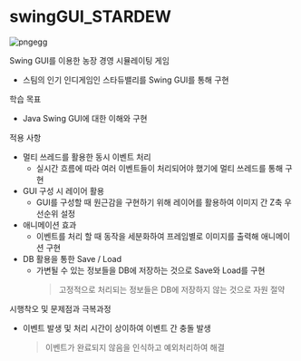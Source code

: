 # swingGUI_STARDEW
![pngegg](https://github.com/RESET-LJW/swingGUI_STARDEW/assets/149364227/f759b4ed-9218-43ff-acb8-08dbc64b664c)

Swing GUI를 이용한 농장 경영 시뮬레이팅 게임
- 스팀의 인기 인디게임인 스타듀밸리를 Swing GUI를 통해 구현

학습 목표
- Java Swing GUI에 대한 이해와 구현

적용 사항
- 멀티 쓰레드를 활용한 동시 이벤트 처리
  * 실시간 흐름에 따라 여러 이벤트들이 처리되어야 했기에 멀티 쓰레드를 통해 구현
- GUI 구성 시 레이어 활용
  * GUI를 구성할 때 원근감을 구현하기 위해 레이어를 활용하여 이미지 간 Z축 우선순위 설정
- 애니메이션 효과
  * 이벤트를 처리 할 때 동작을 세분화하여 프레임별로 이미지를 출력해 애니메이션 구현
- DB 활용을 통한 Save / Load
  * 가변될 수 있는 정보들을 DB에 저장하는 것으로 Save와 Load를 구현
    > 고정적으로 처리되는 정보들은 DB에 저장하지 않는 것으로 자원 절약

시행착오 및 문제점과 극복과정
- 이벤트 발생 및 처리 시간이 상이하여 이벤트 간 충돌 발생
  > 이벤트가 완료되지 않음을 인식하고 예외처리하여 해결
